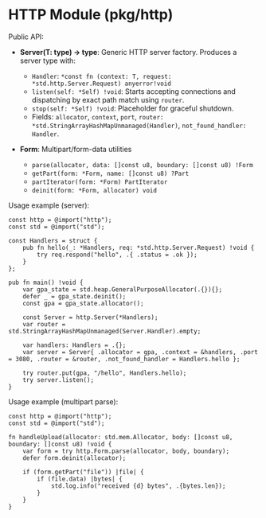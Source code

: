 # HTTP Module (pkg/http)

Public API:

- **Server(T: type) -> type**: Generic HTTP server factory. Produces a server type with:
  - `Handler`: `*const fn (context: T, request: *std.http.Server.Request) anyerror!void`
  - `listen(self: *Self) !void`: Starts accepting connections and dispatching by exact path match using `router`.
  - `stop(self: *Self) !void`: Placeholder for graceful shutdown.
  - Fields: `allocator`, `context`, `port`, `router: *std.StringArrayHashMapUnmanaged(Handler)`, `not_found_handler: Handler`.

- **Form**: Multipart/form-data utilities
  - `parse(allocator, data: []const u8, boundary: []const u8) !Form`
  - `getPart(form: *Form, name: []const u8) ?Part`
  - `partIterator(form: *Form) PartIterator`
  - `deinit(form: *Form, allocator) void`

Usage example (server):

```zig
const http = @import("http");
const std = @import("std");

const Handlers = struct {
    pub fn hello(_: *Handlers, req: *std.http.Server.Request) !void {
        try req.respond("hello", .{ .status = .ok });
    }
};

pub fn main() !void {
    var gpa_state = std.heap.GeneralPurposeAllocator(.{}){};
    defer _ = gpa_state.deinit();
    const gpa = gpa_state.allocator();

    const Server = http.Server(*Handlers);
    var router = std.StringArrayHashMapUnmanaged(Server.Handler).empty;

    var handlers: Handlers = .{};
    var server = Server{ .allocator = gpa, .context = &handlers, .port = 3080, .router = &router, .not_found_handler = Handlers.hello };

    try router.put(gpa, "/hello", Handlers.hello);
    try server.listen();
}
```

Usage example (multipart parse):

```zig
const http = @import("http");
const std = @import("std");

fn handleUpload(allocator: std.mem.Allocator, body: []const u8, boundary: []const u8) !void {
    var form = try http.Form.parse(allocator, body, boundary);
    defer form.deinit(allocator);

    if (form.getPart("file")) |file| {
        if (file.data) |bytes| {
            std.log.info("received {d} bytes", .{bytes.len});
        }
    }
}
```
